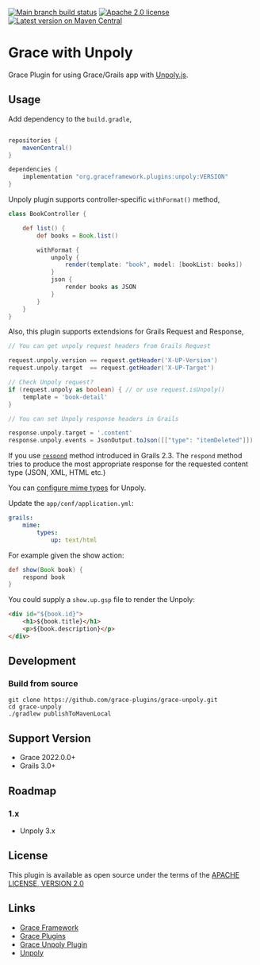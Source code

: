 [![Main branch build status](https://github.com/grace-plugins/grace-unpoly/workflows/Grace%20CI/badge.svg?style=flat)](https://github.com/grace-plugins/grace-unpoly/actions?query=workflow%3A%Grace+CI%22)
[![Apache 2.0 license](https://img.shields.io/badge/License-APACHE%202.0-green.svg?logo=APACHE&style=flat)](https://opensource.org/licenses/Apache-2.0)
[![Latest version on Maven Central](https://img.shields.io/maven-central/v/org.graceframework.plugins/unpoly.svg?label=Maven%20Central&logo=apache-maven&style=flat)](https://search.maven.org/search?q=g:org.graceframework.plugins)

# Grace with Unpoly

Grace Plugin for using Grace/Grails app with [Unpoly.js](https://unpoly.com).


## Usage

Add dependency to the `build.gradle`,

```gradle

repositories {
    mavenCentral()
}

dependencies {
    implementation "org.graceframework.plugins:unpoly:VERSION"
}
```

Unpoly plugin supports controller-specific `withFormat()` method,

```groovy
class BookController {

    def list() {
        def books = Book.list()

        withFormat {
            unpoly {
                render(template: "book", model: [bookList: books])
            }
            json {
                render books as JSON
            }
        }
    }
}
```

Also, this plugin supports extendsions for Grails Request and Response,

```groovy
// You can get unpoly request headers from Grails Request

request.unpoly.version == request.getHeader('X-UP-Version')
request.unpoly.target  == request.getHeader('X-UP-Target')

// Check Unpoly request?
if (request.unpoly as boolean) { // or use request.isUnpoly()
    template = 'book-detail'
}

// You can set Unpoly response headers in Grails

response.unpoly.target = '.content'
response.unpoly.events = JsonOutput.toJson([["type": "itemDeleted"]])

```
If you use [`respond`](https://grails.github.io/legacy-grails-doc/4.0.0/ref/Controllers/respond.html) method introduced in Grails 2.3. The `respond` method tries to produce the most appropriate response for the requested content type (JSON, XML, HTML etc.)

You can [configure mime types](https://grails.github.io/legacy-grails-doc/4.0.0/guide/theWebLayer.html#contentNegotiation) for Unpoly.

Update the `app/conf/application.yml`:

```yml
grails:
    mime:
        types:
            up: text/html
```

For example given the show action:

```groovy
def show(Book book) {
    respond book
}
```

You could supply a `show.up.gsp` file to render the Unpoly:

```html
<div id="${book.id}">
    <h1>${book.title}</h1>
    <p>${book.description}</p>
</div>
```


## Development

### Build from source

```
git clone https://github.com/grace-plugins/grace-unpoly.git
cd grace-unpoly
./gradlew publishToMavenLocal
```

## Support Version

* Grace 2022.0.0+
* Grails 3.0+

## Roadmap

### 1.x

* Unpoly 3.x

## License

This plugin is available as open source under the terms of the [APACHE LICENSE, VERSION 2.0](http://apache.org/Licenses/LICENSE-2.0)

## Links

- [Grace Framework](https://github.com/graceframework/grace-framework)
- [Grace Plugins](https://github.com/grace-plugins)
- [Grace Unpoly Plugin](https://github.com/grace-plugins/grace-unpoly)
- [Unpoly](https://unpoly.com)
